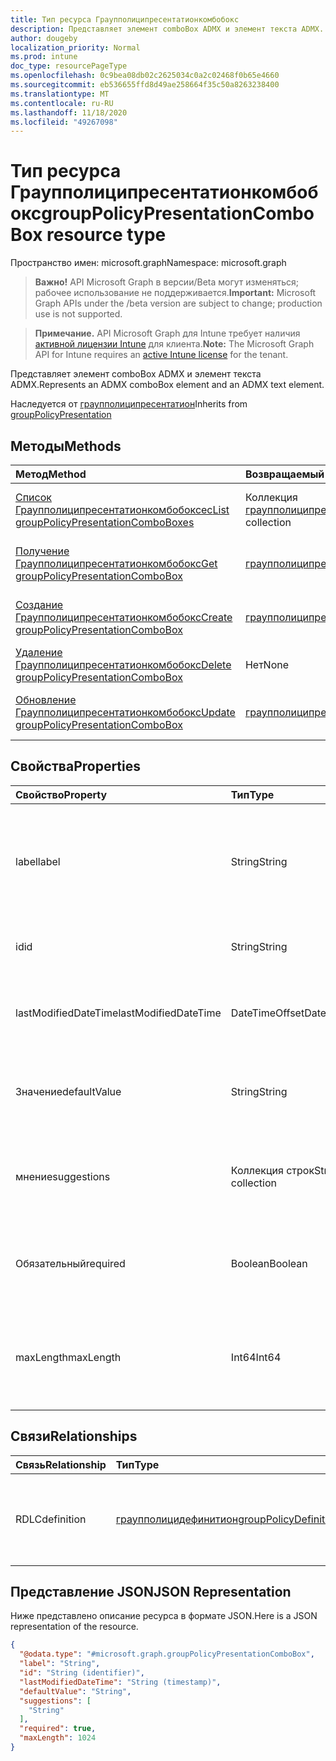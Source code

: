 ```yaml
---
title: Тип ресурса Граупполиципресентатионкомбобокс
description: Представляет элемент comboBox ADMX и элемент текста ADMX.
author: dougeby
localization_priority: Normal
ms.prod: intune
doc_type: resourcePageType
ms.openlocfilehash: 0c9bea08db02c2625034c0a2c02468f0b65e4660
ms.sourcegitcommit: eb536655ffd8d49ae258664f35c50a8263238400
ms.translationtype: MT
ms.contentlocale: ru-RU
ms.lasthandoff: 11/18/2020
ms.locfileid: "49267098"
---
```

# <a name="grouppolicypresentationcombobox-resource-type"></a><span data-ttu-id="5292a-103">Тип ресурса Граупполиципресентатионкомбобокс</span><span class="sxs-lookup"><span data-stu-id="5292a-103">groupPolicyPresentationComboBox resource type</span></span>

<span data-ttu-id="5292a-104">Пространство имен: microsoft.graph</span><span class="sxs-lookup"><span data-stu-id="5292a-104">Namespace: microsoft.graph</span></span>

> <span data-ttu-id="5292a-105">**Важно!** API Microsoft Graph в версии/Beta могут изменяться; рабочее использование не поддерживается.</span><span class="sxs-lookup"><span data-stu-id="5292a-105">**Important:** Microsoft Graph APIs under the /beta version are subject to change; production use is not supported.</span></span>

> <span data-ttu-id="5292a-106">**Примечание.** API Microsoft Graph для Intune требует наличия [активной лицензии Intune](https://go.microsoft.com/fwlink/?linkid=839381) для клиента.</span><span class="sxs-lookup"><span data-stu-id="5292a-106">**Note:** The Microsoft Graph API for Intune requires an [active Intune license](https://go.microsoft.com/fwlink/?linkid=839381) for the tenant.</span></span>

<span data-ttu-id="5292a-107">Представляет элемент comboBox ADMX и элемент текста ADMX.</span><span class="sxs-lookup"><span data-stu-id="5292a-107">Represents an ADMX comboBox element and an ADMX text element.</span></span>


<span data-ttu-id="5292a-108">Наследуется от [граупполиципресентатион](../resources/intune-grouppolicy-grouppolicypresentation.md)</span><span class="sxs-lookup"><span data-stu-id="5292a-108">Inherits from [groupPolicyPresentation](../resources/intune-grouppolicy-grouppolicypresentation.md)</span></span>

## <a name="methods"></a><span data-ttu-id="5292a-109">Методы</span><span class="sxs-lookup"><span data-stu-id="5292a-109">Methods</span></span>
|<span data-ttu-id="5292a-110">Метод</span><span class="sxs-lookup"><span data-stu-id="5292a-110">Method</span></span>|<span data-ttu-id="5292a-111">Возвращаемый тип</span><span class="sxs-lookup"><span data-stu-id="5292a-111">Return Type</span></span>|<span data-ttu-id="5292a-112">Описание</span><span class="sxs-lookup"><span data-stu-id="5292a-112">Description</span></span>|
|:---|:---|:---|
|[<span data-ttu-id="5292a-113">Список Граупполиципресентатионкомбобоксес</span><span class="sxs-lookup"><span data-stu-id="5292a-113">List groupPolicyPresentationComboBoxes</span></span>](../api/intune-grouppolicy-grouppolicypresentationcombobox-list.md)|<span data-ttu-id="5292a-114">Коллекция [граупполиципресентатионкомбобокс](../resources/intune-grouppolicy-grouppolicypresentationcombobox.md)</span><span class="sxs-lookup"><span data-stu-id="5292a-114">[groupPolicyPresentationComboBox](../resources/intune-grouppolicy-grouppolicypresentationcombobox.md) collection</span></span>|<span data-ttu-id="5292a-115">Список свойств и связей объектов [граупполиципресентатионкомбобокс](../resources/intune-grouppolicy-grouppolicypresentationcombobox.md) .</span><span class="sxs-lookup"><span data-stu-id="5292a-115">List properties and relationships of the [groupPolicyPresentationComboBox](../resources/intune-grouppolicy-grouppolicypresentationcombobox.md) objects.</span></span>|
|[<span data-ttu-id="5292a-116">Получение Граупполиципресентатионкомбобокс</span><span class="sxs-lookup"><span data-stu-id="5292a-116">Get groupPolicyPresentationComboBox</span></span>](../api/intune-grouppolicy-grouppolicypresentationcombobox-get.md)|[<span data-ttu-id="5292a-117">граупполиципресентатионкомбобокс</span><span class="sxs-lookup"><span data-stu-id="5292a-117">groupPolicyPresentationComboBox</span></span>](../resources/intune-grouppolicy-grouppolicypresentationcombobox.md)|<span data-ttu-id="5292a-118">Чтение свойств и связей объекта [граупполиципресентатионкомбобокс](../resources/intune-grouppolicy-grouppolicypresentationcombobox.md) .</span><span class="sxs-lookup"><span data-stu-id="5292a-118">Read properties and relationships of the [groupPolicyPresentationComboBox](../resources/intune-grouppolicy-grouppolicypresentationcombobox.md) object.</span></span>|
|[<span data-ttu-id="5292a-119">Создание Граупполиципресентатионкомбобокс</span><span class="sxs-lookup"><span data-stu-id="5292a-119">Create groupPolicyPresentationComboBox</span></span>](../api/intune-grouppolicy-grouppolicypresentationcombobox-create.md)|[<span data-ttu-id="5292a-120">граупполиципресентатионкомбобокс</span><span class="sxs-lookup"><span data-stu-id="5292a-120">groupPolicyPresentationComboBox</span></span>](../resources/intune-grouppolicy-grouppolicypresentationcombobox.md)|<span data-ttu-id="5292a-121">Создание нового объекта [граупполиципресентатионкомбобокс](../resources/intune-grouppolicy-grouppolicypresentationcombobox.md) .</span><span class="sxs-lookup"><span data-stu-id="5292a-121">Create a new [groupPolicyPresentationComboBox](../resources/intune-grouppolicy-grouppolicypresentationcombobox.md) object.</span></span>|
|[<span data-ttu-id="5292a-122">Удаление Граупполиципресентатионкомбобокс</span><span class="sxs-lookup"><span data-stu-id="5292a-122">Delete groupPolicyPresentationComboBox</span></span>](../api/intune-grouppolicy-grouppolicypresentationcombobox-delete.md)|<span data-ttu-id="5292a-123">Нет</span><span class="sxs-lookup"><span data-stu-id="5292a-123">None</span></span>|<span data-ttu-id="5292a-124">Удаляет объект [граупполиципресентатионкомбобокс](../resources/intune-grouppolicy-grouppolicypresentationcombobox.md).</span><span class="sxs-lookup"><span data-stu-id="5292a-124">Deletes a [groupPolicyPresentationComboBox](../resources/intune-grouppolicy-grouppolicypresentationcombobox.md).</span></span>|
|[<span data-ttu-id="5292a-125">Обновление Граупполиципресентатионкомбобокс</span><span class="sxs-lookup"><span data-stu-id="5292a-125">Update groupPolicyPresentationComboBox</span></span>](../api/intune-grouppolicy-grouppolicypresentationcombobox-update.md)|[<span data-ttu-id="5292a-126">граупполиципресентатионкомбобокс</span><span class="sxs-lookup"><span data-stu-id="5292a-126">groupPolicyPresentationComboBox</span></span>](../resources/intune-grouppolicy-grouppolicypresentationcombobox.md)|<span data-ttu-id="5292a-127">Обновление свойств объекта [граупполиципресентатионкомбобокс](../resources/intune-grouppolicy-grouppolicypresentationcombobox.md) .</span><span class="sxs-lookup"><span data-stu-id="5292a-127">Update the properties of a [groupPolicyPresentationComboBox](../resources/intune-grouppolicy-grouppolicypresentationcombobox.md) object.</span></span>|

## <a name="properties"></a><span data-ttu-id="5292a-128">Свойства</span><span class="sxs-lookup"><span data-stu-id="5292a-128">Properties</span></span>
|<span data-ttu-id="5292a-129">Свойство</span><span class="sxs-lookup"><span data-stu-id="5292a-129">Property</span></span>|<span data-ttu-id="5292a-130">Тип</span><span class="sxs-lookup"><span data-stu-id="5292a-130">Type</span></span>|<span data-ttu-id="5292a-131">Описание</span><span class="sxs-lookup"><span data-stu-id="5292a-131">Description</span></span>|
|:---|:---|:---|
|<span data-ttu-id="5292a-132">label</span><span class="sxs-lookup"><span data-stu-id="5292a-132">label</span></span>|<span data-ttu-id="5292a-133">String</span><span class="sxs-lookup"><span data-stu-id="5292a-133">String</span></span>|<span data-ttu-id="5292a-134">Локализованная текстовая подпись для любой сущности презентации.</span><span class="sxs-lookup"><span data-stu-id="5292a-134">Localized text label for any presentation entity.</span></span> <span data-ttu-id="5292a-135">По умолчанию это значение пусто.</span><span class="sxs-lookup"><span data-stu-id="5292a-135">The default value is empty.</span></span> <span data-ttu-id="5292a-136">Наследуется от [граупполиципресентатион](../resources/intune-grouppolicy-grouppolicypresentation.md)</span><span class="sxs-lookup"><span data-stu-id="5292a-136">Inherited from [groupPolicyPresentation](../resources/intune-grouppolicy-grouppolicypresentation.md)</span></span>|
|<span data-ttu-id="5292a-137">id</span><span class="sxs-lookup"><span data-stu-id="5292a-137">id</span></span>|<span data-ttu-id="5292a-138">String</span><span class="sxs-lookup"><span data-stu-id="5292a-138">String</span></span>|<span data-ttu-id="5292a-139">Ключ объекта.</span><span class="sxs-lookup"><span data-stu-id="5292a-139">Key of the entity.</span></span> <span data-ttu-id="5292a-140">Наследуется от [граупполиципресентатион](../resources/intune-grouppolicy-grouppolicypresentation.md)</span><span class="sxs-lookup"><span data-stu-id="5292a-140">Inherited from [groupPolicyPresentation](../resources/intune-grouppolicy-grouppolicypresentation.md)</span></span>|
|<span data-ttu-id="5292a-141">lastModifiedDateTime</span><span class="sxs-lookup"><span data-stu-id="5292a-141">lastModifiedDateTime</span></span>|<span data-ttu-id="5292a-142">DateTimeOffset</span><span class="sxs-lookup"><span data-stu-id="5292a-142">DateTimeOffset</span></span>|<span data-ttu-id="5292a-143">Дата и время последнего изменения объекта.</span><span class="sxs-lookup"><span data-stu-id="5292a-143">The date and time the entity was last modified.</span></span> <span data-ttu-id="5292a-144">Наследуется от [граупполиципресентатион](../resources/intune-grouppolicy-grouppolicypresentation.md)</span><span class="sxs-lookup"><span data-stu-id="5292a-144">Inherited from [groupPolicyPresentation](../resources/intune-grouppolicy-grouppolicypresentation.md)</span></span>|
|<span data-ttu-id="5292a-145">Значение</span><span class="sxs-lookup"><span data-stu-id="5292a-145">defaultValue</span></span>|<span data-ttu-id="5292a-146">String</span><span class="sxs-lookup"><span data-stu-id="5292a-146">String</span></span>|<span data-ttu-id="5292a-147">Локализованная строка по умолчанию, отображаемая в поле со списком.</span><span class="sxs-lookup"><span data-stu-id="5292a-147">Localized default string displayed in the combo box.</span></span> <span data-ttu-id="5292a-148">По умолчанию это значение пусто.</span><span class="sxs-lookup"><span data-stu-id="5292a-148">The default value is empty.</span></span>|
|<span data-ttu-id="5292a-149">мнение</span><span class="sxs-lookup"><span data-stu-id="5292a-149">suggestions</span></span>|<span data-ttu-id="5292a-150">Коллекция строк</span><span class="sxs-lookup"><span data-stu-id="5292a-150">String collection</span></span>|<span data-ttu-id="5292a-151">Локализованные строки, перечисленные в раскрывающемся списке поля со списком.</span><span class="sxs-lookup"><span data-stu-id="5292a-151">Localized strings listed in the drop-down list of the combo box.</span></span> <span data-ttu-id="5292a-152">По умолчанию это значение пусто.</span><span class="sxs-lookup"><span data-stu-id="5292a-152">The default value is empty.</span></span>|
|<span data-ttu-id="5292a-153">Обязательный</span><span class="sxs-lookup"><span data-stu-id="5292a-153">required</span></span>|<span data-ttu-id="5292a-154">Boolean</span><span class="sxs-lookup"><span data-stu-id="5292a-154">Boolean</span></span>|<span data-ttu-id="5292a-155">Указывает, следует ли указать значение для параметра.</span><span class="sxs-lookup"><span data-stu-id="5292a-155">Specifies whether a value must be specified for the parameter.</span></span> <span data-ttu-id="5292a-156">Значение по умолчанию  false.</span><span class="sxs-lookup"><span data-stu-id="5292a-156">The default value is false.</span></span>|
|<span data-ttu-id="5292a-157">maxLength</span><span class="sxs-lookup"><span data-stu-id="5292a-157">maxLength</span></span>|<span data-ttu-id="5292a-158">Int64</span><span class="sxs-lookup"><span data-stu-id="5292a-158">Int64</span></span>|<span data-ttu-id="5292a-159">Целое число без знака, задающее максимальное количество текстовых символов для параметра.</span><span class="sxs-lookup"><span data-stu-id="5292a-159">An unsigned integer that specifies the maximum number of text characters for the parameter.</span></span> <span data-ttu-id="5292a-160">Значение по умолчанию — 1023.</span><span class="sxs-lookup"><span data-stu-id="5292a-160">The default value is 1023.</span></span>|

## <a name="relationships"></a><span data-ttu-id="5292a-161">Связи</span><span class="sxs-lookup"><span data-stu-id="5292a-161">Relationships</span></span>
|<span data-ttu-id="5292a-162">Связь</span><span class="sxs-lookup"><span data-stu-id="5292a-162">Relationship</span></span>|<span data-ttu-id="5292a-163">Тип</span><span class="sxs-lookup"><span data-stu-id="5292a-163">Type</span></span>|<span data-ttu-id="5292a-164">Описание</span><span class="sxs-lookup"><span data-stu-id="5292a-164">Description</span></span>|
|:---|:---|:---|
|<span data-ttu-id="5292a-165">RDLC</span><span class="sxs-lookup"><span data-stu-id="5292a-165">definition</span></span>|[<span data-ttu-id="5292a-166">граупполицидефинитион</span><span class="sxs-lookup"><span data-stu-id="5292a-166">groupPolicyDefinition</span></span>](../resources/intune-grouppolicy-grouppolicydefinition.md)|<span data-ttu-id="5292a-167">Определение групповой политики, связанное с презентацией.</span><span class="sxs-lookup"><span data-stu-id="5292a-167">The group policy definition associated with the presentation.</span></span> <span data-ttu-id="5292a-168">Наследуется от [граупполиципресентатион](../resources/intune-grouppolicy-grouppolicypresentation.md)</span><span class="sxs-lookup"><span data-stu-id="5292a-168">Inherited from [groupPolicyPresentation](../resources/intune-grouppolicy-grouppolicypresentation.md)</span></span>|

## <a name="json-representation"></a><span data-ttu-id="5292a-169">Представление JSON</span><span class="sxs-lookup"><span data-stu-id="5292a-169">JSON Representation</span></span>
<span data-ttu-id="5292a-170">Ниже представлено описание ресурса в формате JSON.</span><span class="sxs-lookup"><span data-stu-id="5292a-170">Here is a JSON representation of the resource.</span></span>
<!-- {
  "blockType": "resource",
  "keyProperty": "id",
  "@odata.type": "microsoft.graph.groupPolicyPresentationComboBox"
}
-->
``` json
{
  "@odata.type": "#microsoft.graph.groupPolicyPresentationComboBox",
  "label": "String",
  "id": "String (identifier)",
  "lastModifiedDateTime": "String (timestamp)",
  "defaultValue": "String",
  "suggestions": [
    "String"
  ],
  "required": true,
  "maxLength": 1024
}
```




